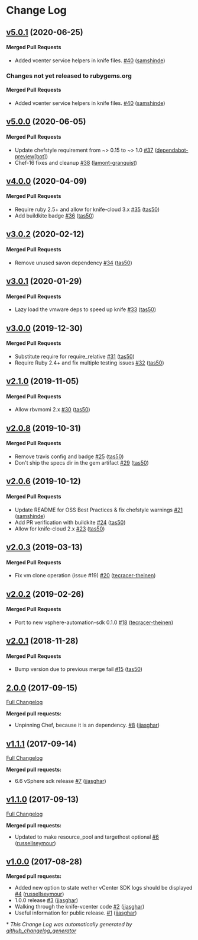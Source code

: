 # Change Log

<!-- latest_release 5.0.1 -->
## [v5.0.1](https://github.com/chef/knife-vcenter/tree/v5.0.1) (2020-06-25)

#### Merged Pull Requests
- Added vcenter service helpers in knife files. [#40](https://github.com/chef/knife-vcenter/pull/40) ([samshinde](https://github.com/samshinde))
<!-- latest_release -->
<!-- release_rollup since=5.0.0 -->
### Changes not yet released to rubygems.org

#### Merged Pull Requests
- Added vcenter service helpers in knife files. [#40](https://github.com/chef/knife-vcenter/pull/40) ([samshinde](https://github.com/samshinde)) <!-- 5.0.1 -->
<!-- release_rollup -->
<!-- latest_stable_release -->
## [v5.0.0](https://github.com/chef/knife-vcenter/tree/v5.0.0) (2020-06-05)

#### Merged Pull Requests
- Update chefstyle requirement from ~&gt; 0.15 to ~&gt; 1.0 [#37](https://github.com/chef/knife-vcenter/pull/37) ([dependabot-preview[bot]](https://github.com/dependabot-preview[bot]))
- Chef-16 fixes and cleanup [#38](https://github.com/chef/knife-vcenter/pull/38) ([lamont-granquist](https://github.com/lamont-granquist))
<!-- latest_stable_release -->

## [v4.0.0](https://github.com/chef/knife-vcenter/tree/v4.0.0) (2020-04-09)

#### Merged Pull Requests
- Require ruby 2.5+ and allow for knife-cloud 3.x [#35](https://github.com/chef/knife-vcenter/pull/35) ([tas50](https://github.com/tas50))
- Add buildkite badge [#36](https://github.com/chef/knife-vcenter/pull/36) ([tas50](https://github.com/tas50))

## [v3.0.2](https://github.com/chef/knife-vcenter/tree/v3.0.2) (2020-02-12)

#### Merged Pull Requests
- Remove unused savon dependency [#34](https://github.com/chef/knife-vcenter/pull/34) ([tas50](https://github.com/tas50))

## [v3.0.1](https://github.com/chef/knife-vcenter/tree/v3.0.1) (2020-01-29)

#### Merged Pull Requests
- Lazy load the vmware deps to speed up knife [#33](https://github.com/chef/knife-vcenter/pull/33) ([tas50](https://github.com/tas50))

## [v3.0.0](https://github.com/chef/knife-vcenter/tree/v3.0.0) (2019-12-30)

#### Merged Pull Requests
- Substitute require for require_relative [#31](https://github.com/chef/knife-vcenter/pull/31) ([tas50](https://github.com/tas50))
- Require Ruby 2.4+ and fix multiple testing issues [#32](https://github.com/chef/knife-vcenter/pull/32) ([tas50](https://github.com/tas50))

## [v2.1.0](https://github.com/chef/knife-vcenter/tree/v2.1.0) (2019-11-05)

#### Merged Pull Requests
- Allow rbvmomi 2.x [#30](https://github.com/chef/knife-vcenter/pull/30) ([tas50](https://github.com/tas50))

## [v2.0.8](https://github.com/chef/knife-vcenter/tree/v2.0.8) (2019-10-31)

#### Merged Pull Requests
- Remove travis config and badge [#25](https://github.com/chef/knife-vcenter/pull/25) ([tas50](https://github.com/tas50))
- Don&#39;t ship the specs dir in the gem artifact [#29](https://github.com/chef/knife-vcenter/pull/29) ([tas50](https://github.com/tas50))

## [v2.0.6](https://github.com/chef/knife-vcenter/tree/v2.0.6) (2019-10-12)

#### Merged Pull Requests
- Update README for OSS Best Practices &amp; fix chefstyle warnings [#21](https://github.com/chef/knife-vcenter/pull/21) ([samshinde](https://github.com/samshinde))
- Add PR verification with buildkite [#24](https://github.com/chef/knife-vcenter/pull/24) ([tas50](https://github.com/tas50))
- Allow for knife-cloud 2.x [#23](https://github.com/chef/knife-vcenter/pull/23) ([tas50](https://github.com/tas50))

## [v2.0.3](https://github.com/chef/knife-vcenter/tree/v2.0.3) (2019-03-13)

#### Merged Pull Requests
- Fix vm clone operation (issue #19) [#20](https://github.com/chef/knife-vcenter/pull/20) ([tecracer-theinen](https://github.com/tecracer-theinen))

## [v2.0.2](https://github.com/chef/knife-vcenter/tree/v2.0.2) (2019-02-26)

#### Merged Pull Requests
- Port to new vsphere-automation-sdk 0.1.0 [#18](https://github.com/chef/knife-vcenter/pull/18) ([tecracer-theinen](https://github.com/tecracer-theinen))

## [v2.0.1](https://github.com/chef/knife-vcenter/tree/v2.0.1) (2018-11-28)

#### Merged Pull Requests
- Bump version due to previous merge fail [#15](https://github.com/chef/knife-vcenter/pull/15) ([tas50](https://github.com/tas50))

## [2.0.0](https://github.com/chef/knife-vcenter/tree/2.0.0) (2017-09-15)
[Full Changelog](https://github.com/chef/knife-vcenter/compare/v1.1.1...2.0.0)

**Merged pull requests:**

- Unpinning Chef, because it is an dependency. [\#8](https://github.com/chef/knife-vcenter/pull/8) ([jjasghar](https://github.com/jjasghar))

## [v1.1.1](https://github.com/chef/knife-vcenter/tree/v1.1.1) (2017-09-14)
[Full Changelog](https://github.com/chef/knife-vcenter/compare/v1.1.0...v1.1.1)

**Merged pull requests:**

- 6.6 vSphere sdk release [\#7](https://github.com/chef/knife-vcenter/pull/7) ([jjasghar](https://github.com/jjasghar))

## [v1.1.0](https://github.com/chef/knife-vcenter/tree/v1.1.0) (2017-09-13)
[Full Changelog](https://github.com/chef/knife-vcenter/compare/v1.0.0...v1.1.0)

**Merged pull requests:**

- Updated to make resource\_pool and targethost optional [\#6](https://github.com/chef/knife-vcenter/pull/6) ([russellseymour](https://github.com/russellseymour))

## [v1.0.0](https://github.com/chef/knife-vcenter/tree/v1.0.0) (2017-08-28)
**Merged pull requests:**

- Added new option to state wether vCenter SDK logs should be displayed [\#4](https://github.com/chef/knife-vcenter/pull/4) ([russellseymour](https://github.com/russellseymour))
- 1.0.0 release [\#3](https://github.com/chef/knife-vcenter/pull/3) ([jjasghar](https://github.com/jjasghar))
- Walking through the knife-vcenter code [\#2](https://github.com/chef/knife-vcenter/pull/2) ([jjasghar](https://github.com/jjasghar))
- Useful information for public release. [\#1](https://github.com/chef/knife-vcenter/pull/1) ([jjasghar](https://github.com/jjasghar))



\* *This Change Log was automatically generated by [github_changelog_generator](https://github.com/skywinder/Github-Changelog-Generator)*
